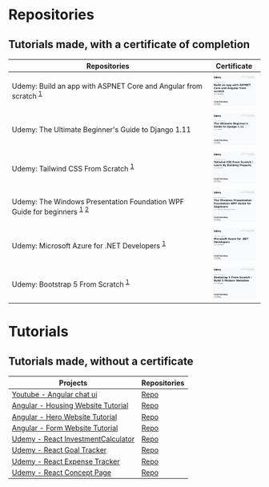 # Repositories
## Tutorials made, with a certificate of completion

| Repositories                                                                                                                                                                       | Certificate |
|------------------------------------------------------------------------------------------------------------------------------------------------------------------------------------| --- |
| Udemy: Build an app with ASPNET Core and Angular from scratch <sup>[1](https://github.com/ckarakoc/DatingApp)</sup>                                                                | [<img src="UC-44c751e8-dada-4d47-9f72-60a8d8ee8055.jpg" width="100">](https://raw.githubusercontent.com/ckarakoc/Certificates/refs/heads/master/UC-44c751e8-dada-4d47-9f72-60a8d8ee8055.jpg) |
| Udemy: The Ultimate Beginner's Guide to Django 1.11                                                                                                                                | [<img src="UC-c57f2e42-efca-4b61-ac39-6689faf96b85.jpg" width="100">](https://raw.githubusercontent.com/ckarakoc/Certificates/refs/heads/master/UC-c57f2e42-efca-4b61-ac39-6689faf96b85.jpg) |
| Udemy: Tailwind CSS From Scratch <sup>[1](https://ckarakoc.github.io/TailwindFromScratch/)</sup>                                                                                   | [<img src="UC-cc60bd50-9594-4f32-bd9a-55bcf202ff8d.jpg" width="100">](https://raw.githubusercontent.com/ckarakoc/Certificates/refs/heads/master/UC-cc60bd50-9594-4f32-bd9a-55bcf202ff8d.jpg) |
| Udemy: The Windows Presentation Foundation WPF Guide for beginners <sup>[1](https://github.com/ckarakoc/WpfApp)</sup> <sup>[2](https://github.com/ckarakoc/WindowsStoreClone)</sup> | [<img src="UC-d5806ab0-d73d-49f2-981b-ae57d30a2245.jpg" width="100">](https://raw.githubusercontent.com/ckarakoc/Certificates/refs/heads/master/UC-d5806ab0-d73d-49f2-981b-ae57d30a2245.jpg) |
| Udemy: Microsoft Azure for .NET Developers <sup>[1](https://github.com/ckarakoc/Cloud)</sup>              | [<img src="UC-3a2e6dab-8a98-4f95-b575-8cd8e7819d8c.jpg" width="100">](https://raw.githubusercontent.com/ckarakoc/Certificates/refs/heads/master/UC-3a2e6dab-8a98-4f95-b575-8cd8e7819d8c.jpg) |
| Udemy: Bootstrap 5 From Scratch <sup>[1](https://ckarakoc.github.io/BootstrapFromScratch/)</sup>                                                                                   | [<img src="UC-9a106a5d-0009-4bac-af7b-fe48d192473e.jpg" width="100">](https://raw.githubusercontent.com/ckarakoc/Certificates/refs/heads/master/UC-9a106a5d-0009-4bac-af7b-fe48d192473e.jpg) |

# Tutorials
## Tutorials made, without a certificate

| Projects | Repositories |
| --- | --- |
| [Youtube - Angular chat ui](https://ckarakoc.github.io/ng-chat-ui-setup/) | [Repo](https://github.com/ckarakoc/ng-chat-ui-setup) |
| [Angular - Housing Website Tutorial](https://ckarakoc.github.io/Angular/) |[Repo](https://github.com/ckarakoc/Angular) |
| [Angular - Hero Website Tutorial](https://ckarakoc.github.io/AngularHero/heroes) | [Repo](https://github.com/ckarakoc/AngularHero) |
| [Angular - Form Website Tutorial](https://ckarakoc.github.io/AngularForm/) | [Repo](https://github.com/ckarakoc/AngularForm) |
| [Udemy - React InvestmentCalculator](https://ckarakoc.github.io/InvestmentCalculator/) | [Repo](https://github.com/ckarakoc/InvestmentCalculator) |
| [Udemy - React Goal Tracker](https://ckarakoc.github.io/DemoProjectS7/) | [Repo](https://github.com/ckarakoc/DemoProjectS7) |
| [Udemy - React Expense Tracker](https://ckarakoc.github.io/ExpenseTracker/) | [Repo](https://github.com/ckarakoc/ExpenseTracker) |
| [Udemy - React Concept Page](https://ckarakoc.github.io/ExampleStartingReactSite/) | [Repo](https://github.com/ckarakoc/ExampleStartingReactSite) |
